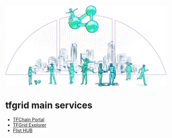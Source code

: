 ![](img/grid_p2p_.png)


# tfgrid main services

- [TFChain Portal](tfchain_portal_home)
- [TFGrid Explorer](explorer_home)
- [Flist HUB](flist_hub)

